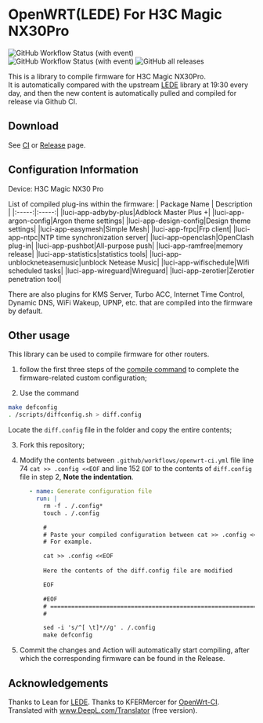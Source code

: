 # OpenWRT(LEDE) For H3C Magic NX30Pro 
![GitHub Workflow Status (with event)](https://img.shields.io/github/actions/workflow/status/Zachery-Liu/Lede-for-H3C-NX30pro/merge-upstream.yml?style=for-the-badge&label=Merge)
![GitHub Workflow Status (with event)](https://img.shields.io/github/actions/workflow/status/Zachery-Liu/Lede-for-H3C-NX30pro/openwrt-ci.yml?label=Build&style=for-the-badge)
![GitHub all releases](https://img.shields.io/github/downloads/Zachery-Liu/Lede-for-H3C-NX30pro/total?style=for-the-badge)




This is a library to compile firmware for H3C Magic NX30Pro.  
It is automatically compared with the upstream [LEDE](https://github.com/coolsnowwolf/lede) library at 19:30 every day, and then the new content is automatically pulled and compiled for release via Github CI.

## Download
See [CI](https://github.com/Zachery-Liu/Lede-for-H3C-NX30pro/actions/workflows/openwrt-ci.yml) or [Release](https://github.com/Zachery-Liu/Lede-for-H3C-NX30pro/releases) page.

## Configuration Information
Device: H3C Magic NX30 Pro  

List of compiled plug-ins within the firmware:
| Package Name | Description |
|:-----:|:-----:|
|luci-app-adbyby-plus|Adblock Master Plus +|
|luci-app-argon-config|Argon theme settings|
|luci-app-design-config|Design theme settings|
|luci-app-easymesh|Simple Mesh|
|luci-app-frpc|Frp client|
|luci-app-ntpc|NTP time synchronization server|
|luci-app-openclash|OpenClash plug-in|
|luci-app-pushbot|All-purpose push|
|luci-app-ramfree|memory release|
|luci-app-statistics|statistics tools|
|luci-app-unblockneteasemusic|unblock Netease Music|
|luci-app-wifischedule|Wifi scheduled tasks|
|luci-app-wireguard|Wireguard|
|luci-app-zerotier|Zerotier penetration tool|

There are also plugins for KMS Server, Turbo ACC, Internet Time Control, Dynamic DNS, WiFi Wakeup, UPNP, etc. that are compiled into the firmware by default.  


## Other usage
This library can be used to compile firmware for other routers.  

1. follow the first three steps of the [compile command](https://github.com/coolsnowwolf/lede#%E7%BC%96%E8%AF%91%E5%91%BD%E4%BB%A4) to complete the firmware-related custom configuration;


2. Use the command

```bash
make defconfig
. /scripts/diffconfig.sh > diff.config
```
  

Locate the ``diff.config`` file in the folder and copy the entire contents;

3. Fork this repository;

4. Modify the contents between `.github/workflows/openwrt-ci.yml` file line 74 `cat >> .config <<EOF` and line 152 `EOF` to the contents of `diff.config` file in step 2, **Note the indentation**.

```yml
      - name: Generate configuration file
        run: |
          rm -f . /.config*
          touch . /.config

          #
          # Paste your compiled configuration between cat >> .config <<EOF to EOF, taking care of the indentation
          # For example.

          cat >> .config <<EOF
          
          Here the contents of the diff.config file are modified

          EOF

          #EOF
          # ===============================================================
          # 

          sed -i 's/^[ \t]*//g' . /.config
          make defconfig
```

5. Commit the changes and Action will automatically start compiling, after which the corresponding firmware can be found in the Release.

## Acknowledgements
Thanks to Lean for [LEDE](https://github.com/coolsnowwolf/lede).
Thanks to KFERMercer for [OpenWrt-CI](https://github.com/KFERMercer/OpenWrt-CI).
Translated with www.DeepL.com/Translator (free version).